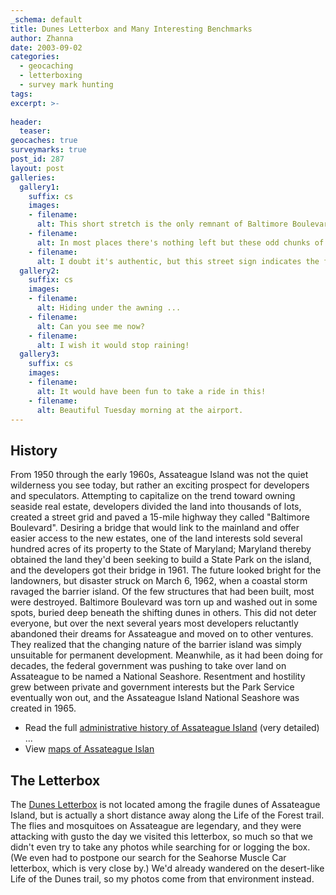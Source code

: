 ```yaml
---
_schema: default
title: Dunes Letterbox and Many Interesting Benchmarks
author: Zhanna
date: 2003-09-02
categories:
  - geocaching
  - letterboxing
  - survey mark hunting
tags:
excerpt: >- 
  
header:
  teaser:
geocaches: true
surveymarks: true
post_id: 287
layout: post  
galleries:
  gallery1:
    suffix: cs 
    images:
    - filename:
      alt: This short stretch is the only remnant of Baltimore Boulevard that still looks like a road, if viewed from the right location.
    - filename:
      alt: In most places there's nothing left but these odd chunks of black tarry asphalt rising from the dunes.
    - filename:
      alt: I doubt it's authentic, but this street sign indicates the former path of Baltimore Boulevard through the dunes.  
  gallery2:
    suffix: cs 
    images:
    - filename:
      alt: Hiding under the awning ...
    - filename:
      alt: Can you see me now?
    - filename:
      alt: I wish it would stop raining!   
  gallery3:
    suffix: cs 
    images:
    - filename:
      alt: It would have been fun to take a ride in this!
    - filename:
      alt: Beautiful Tuesday morning at the airport.                    
---
```


## History

From 1950 through the early 1960s, Assateague Island was not the quiet wilderness you see today, but rather an exciting prospect for developers and speculators. Attempting to capitalize on the trend toward owning seaside real estate, developers divided the land into thousands of lots, created a street grid and paved a 15-mile highway they called "Baltimore Boulevard". Desiring a bridge that would link to the mainland and offer easier access to the new estates, one of the land interests sold several hundred acres of its property to the State of Maryland; Maryland thereby obtained the land they'd been seeking to build a State Park on the island, and the developers got their bridge in 1961. The future looked bright for the landowners, but disaster struck on March 6, 1962, when a coastal storm ravaged the barrier island. Of the few structures that had been built, most were destroyed. Baltimore Boulevard was torn up and washed out in some spots, buried deep beneath the shifting dunes in others. This did not deter everyone, but over the next several years most developers reluctantly abandoned their dreams for Assateague and moved on to other ventures. They realized that the changing nature of the barrier island was simply unsuitable for permanent development. Meanwhile, as it had been doing for decades, the federal government was pushing to take over land on Assateague to be named a National Seashore. Resentment and hostility grew between private and government interests but the Park Service eventually won out, and the Assateague Island National Seashore was created in 1965.

* Read the full [administrative history of Assateague Island](https://www.nps.gov/parkhistory/online_books/asis/adhi1d.htm) (very detailed) ...
* View [maps of Assateague Islan](https://www.nps.gov/asis/planyourvisit/maps.htm)

## The Letterbox

The [Dunes Letterbox](https://www.letterboxing.org/boxes/view.php?boxnum=2059&boxname=Dunes) is not located among the fragile dunes of Assateague Island, but is actually a short distance away along the Life of the Forest trail. The flies and mosquitoes on Assateague are legendary, and they were attacking with gusto the day we visited this letterbox, so much so that we didn't even try to take any photos while searching for or logging the box. (We even had to postpone our search for the Seahorse Muscle Car letterbox, which is very close by.) We'd already wandered on the desert-like Life of the Dunes trail, so my photos come from that environment instead.
